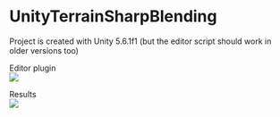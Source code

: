 # UnityTerrainSharpBlending

Project is created with Unity 5.6.1f1 (but the editor script should work in older versions too)

Editor plugin<br>
![](https://cloud.githubusercontent.com/assets/5438317/26276016/9f0e25de-3da0-11e7-8954-733f8a875597.jpg "")


Results<br>
![](https://cloud.githubusercontent.com/assets/5438317/26276017/a2475c5c-3da0-11e7-8595-79ccef37ea4b.jpg "")
